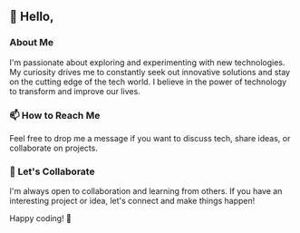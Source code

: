 ## 👋 Hello,

### About Me

I'm passionate about exploring and experimenting with new technologies. My curiosity drives me to constantly seek out innovative solutions and stay on the cutting edge of the tech world. I believe in the power of technology to transform and improve our lives.

### 📫 How to Reach Me

Feel free to drop me a message  if you want to discuss tech, share ideas, or collaborate on projects.

### 🤝 Let's Collaborate

I'm always open to collaboration and learning from others. If you have an interesting project or idea, let's connect and make things happen!

Happy coding! 🚀
